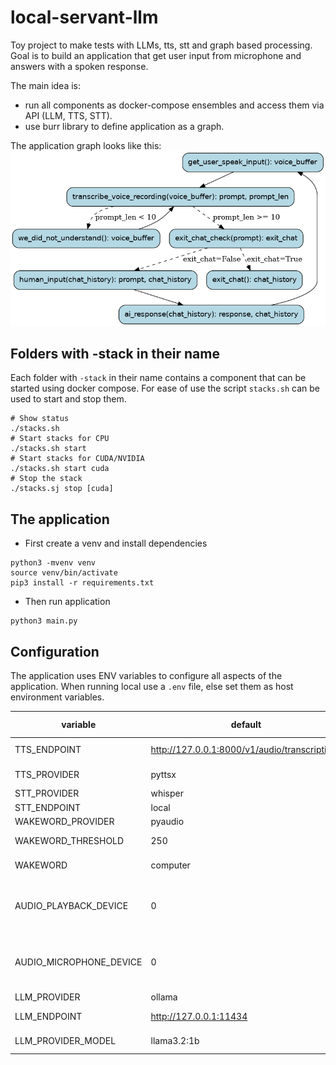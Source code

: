 # local-servant-llm
Toy project to make tests with LLMs, tts, stt and graph based processing. Goal is to build an application that get user input from microphone and answers with a spoken response.

The main idea is:
* run all components as docker-compose ensembles and access them via API (LLM, TTS, STT).
* use burr library to define application as a graph.

The application graph looks like this:
![Graph](./graph.png)


## Folders with -stack in their name
Each folder with `-stack` in their name contains a component that can be started using docker compose. For ease of 
use the script `stacks.sh` can be used to start and stop them.

```
# Show status
./stacks.sh
# Start stacks for CPU
./stacks.sh start
# Start stacks for CUDA/NVIDIA
./stacks.sh start cuda
# Stop the stack
./stacks.sj stop [cuda]
```

## The application

* First create a venv and install dependencies
```
python3 -mvenv venv
source venv/bin/activate
pip3 install -r requirements.txt
```

* Then run application
```
python3 main.py
```
## Configuration

The application uses ENV variables to configure all aspects of the application.
When running local use a `.env` file, else set them as host environment variables.

| variable                | default                                       | possible values                                    |
|-------------------------|-----------------------------------------------|----------------------------------------------------|
| TTS_ENDPOINT            | http://127.0.0.1:8000/v1/audio/transcriptions | any http endpoint                                  |
| TTS_PROVIDER            | pyttsx                                        | pyttsx, transformers                               |
| STT_PROVIDER            | whisper                                       | whisper                                            |
| STT_ENDPOINT            | local                                         | local                                              |
| WAKEWORD_PROVIDER       | pyaudio                                       | pyaudio                                            |
| WAKEWORD_THRESHOLD      | 250                                           | any positive integer                               |
| WAKEWORD                | computer                                      | any word or short phrase                           |
| AUDIO_PLAYBACK_DEVICE   | 0                                             | the device number, if negative than None is passed |
| AUDIO_MICROPHONE_DEVICE | 0                                             | the device number, if negative than None is passed |
| LLM_PROVIDER            | ollama                                        | ollama                                             |
| LLM_ENDPOINT            | http://127.0.0.1:11434                        | any http endpoint                                  |
| LLM_PROVIDER_MODEL      | llama3.2:1b                                   | llama3.2:1b, llama3.2:3b                           |